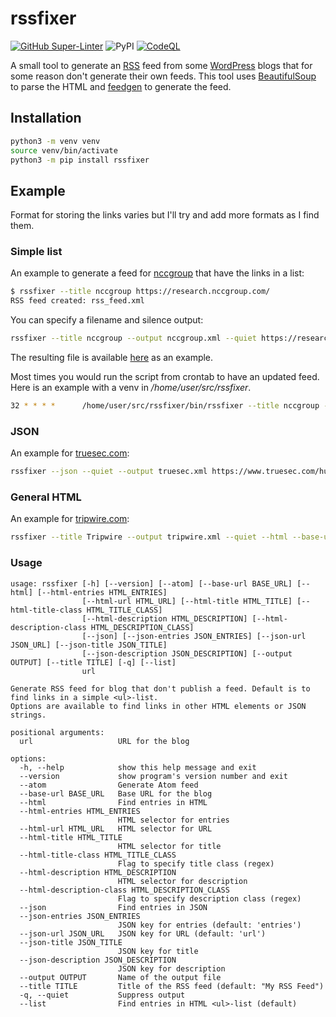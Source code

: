 # rssfixer

[![GitHub Super-Linter](https://github.com/reuteras/rssfixer/actions/workflows/linter.yml/badge.svg)](https://github.com/marketplace/actions/super-linter)
![PyPI](https://img.shields.io/pypi/v/rssfixer?color=green)
[![CodeQL](https://github.com/reuteras/rssfixer/workflows/CodeQL/badge.svg)](https://github.com/reuteras/rssfixer/actions?query=workflow%3ACodeQL)

A small tool to generate an [RSS][rss] feed from some [WordPress][wor] blogs that for some reason don't generate their own feeds. This tool uses [BeautifulSoup][bso] to parse the HTML and [feedgen][fge] to generate the feed.

## Installation

```bash
python3 -m venv venv
source venv/bin/activate
python3 -m pip install rssfixer
```

## Example

Format for storing the links varies but I'll try and add more formats as I find them.

### Simple list

An example to generate a feed for [nccgroup][ncc] that have the links in a list:

```bash
$ rssfixer --title nccgroup https://research.nccgroup.com/
RSS feed created: rss_feed.xml
```

You can specify a filename and silence output:

```bash
rssfixer --title nccgroup --output nccgroup.xml --quiet https://research.nccgroup.com/
```

The resulting file is available [here][exa] as an example.

Most times you would run the script from crontab to have an updated feed. Here is an example with a venv in _/home/user/src/rssfixer_.

```bash
32 * * * *      /home/user/src/rssfixer/bin/rssfixer --title nccgroup --output /var/www/html/feeds/nccgroup.xml --quiet https://research.nccgroup.com
```

### JSON

An example for [truesec.com][tru]:

```bash
rssfixer --json --quiet --output truesec.xml https://www.truesec.com/hub/blog
```

### General HTML

An example for [tripwire.com][tri]:

```bash
rssfixer --title Tripwire --output tripwire.xml --quiet --html --base-url https://www.tripwire.com http://www.tripwire.com/state-of-security

```


### Usage

```Text
usage: rssfixer [-h] [--version] [--atom] [--base-url BASE_URL] [--html] [--html-entries HTML_ENTRIES]
                [--html-url HTML_URL] [--html-title HTML_TITLE] [--html-title-class HTML_TITLE_CLASS]
                [--html-description HTML_DESCRIPTION] [--html-description-class HTML_DESCRIPTION_CLASS]
                [--json] [--json-entries JSON_ENTRIES] [--json-url JSON_URL] [--json-title JSON_TITLE]
                [--json-description JSON_DESCRIPTION] [--output OUTPUT] [--title TITLE] [-q] [--list]
                url

Generate RSS feed for blog that don't publish a feed. Default is to find links in a simple <ul>-list.
Options are available to find links in other HTML elements or JSON strings.

positional arguments:
  url                   URL for the blog

options:
  -h, --help            show this help message and exit
  --version             show program's version number and exit
  --atom                Generate Atom feed
  --base-url BASE_URL   Base URL for the blog
  --html                Find entries in HTML
  --html-entries HTML_ENTRIES
                        HTML selector for entries
  --html-url HTML_URL   HTML selector for URL
  --html-title HTML_TITLE
                        HTML selector for title
  --html-title-class HTML_TITLE_CLASS
                        Flag to specify title class (regex)
  --html-description HTML_DESCRIPTION
                        HTML selector for description
  --html-description-class HTML_DESCRIPTION_CLASS
                        Flag to specify description class (regex)
  --json                Find entries in JSON
  --json-entries JSON_ENTRIES
                        JSON key for entries (default: 'entries')
  --json-url JSON_URL   JSON key for URL (default: 'url')
  --json-title JSON_TITLE
                        JSON key for title
  --json-description JSON_DESCRIPTION
                        JSON key for description
  --output OUTPUT       Name of the output file
  --title TITLE         Title of the RSS feed (default: "My RSS Feed")
  -q, --quiet           Suppress output
  --list                Find entries in HTML <ul>-list (default)
```


  [bso]: https://www.crummy.com/software/BeautifulSoup/
  [exa]: https://github.com/reuteras/rssfixer/blob/main/example/nccgroup.xml
  [fge]: https://feedgen.kiesow.be/
  [ncc]: https://research.nccgroup.com/
  [rss]: https://www.rssboard.org/
  [tri]: https://www.tripwire.com/state-of-security
  [tru]: https://www.truesec.com/hub/blog
  [wor]: https://wordpress.org/
